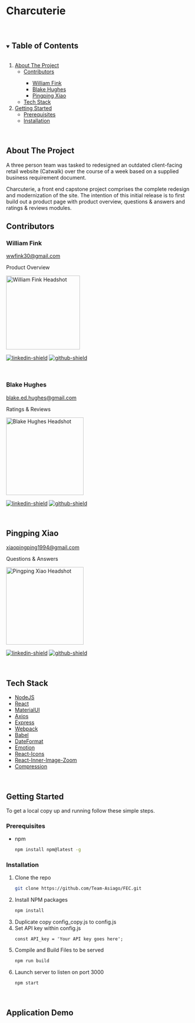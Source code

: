 # Charcuterie
  <br />

<!-- TABLE OF CONTENTS -->
<details open="open">
  <summary><h2 style="display: inline-block">Table of Contents</h2></summary>
  <ol>
    <li>
      <a href="#about-the-project">About The Project</a>
      <ul>
        <li><a href="#contributors">Contributors</a> </li>
        <ul>
        <li><a href="#william-fink">William Fink</a></li>
        <li><a href="#blake-hughes">Blake Hughes</a></li>
        <li><a href="#pingping-xiao">Pingping Xiao</a></li>
      </ul>
        <li><a href="#tech-stack">Tech Stack</a> </li>
      </ul>
    </li>
    <li>
      <a href="#getting-started">Getting Started</a>
      <ul>
        <li><a href="#prerequisites">Prerequisites</a></li>
        <li><a href="#installation">Installation</a></li>
      </ul>
    </li>
  </ol>
</details>
<br />

<!-- ABOUT THE PROJECT -->
## About The Project

 A three person team was tasked to redesigned an outdated client-facing retail website (Catwalk) over the course of a week based on a supplied business requirement document.

 Charcuterie, a front end capstone project comprises the complete redesign and modernization of the site. The intention of this initial release is to first build out a product page with product overview, questions & answers and ratings & reviews modules.

<!-- Screen Shot when finished-->

## Contributors

### William Fink

wwfink30@gmail.com

Product Overview

 <img src="ReadmeImages/WilliamFink.jpg" alt="William Fink Headshot" height="200">

[![linkedin-shield]][william-linkedin]
[![github-shield]][william-github]

<br/>

### Blake Hughes

blake.ed.hughes@gmail.com

Ratings & Reviews

 <img src="ReadmeImages/BlakeHughes.png" alt="Blake Hughes Headshot" width="210">

[![linkedin-shield]][blake-linkedin]
[![github-shield]][blake-github]

<br/>

## Pingping Xiao

xiaopingping1994@gmail.com

Questions & Answers

 <img src="ReadmeImages/PingpingXiao.jpg" alt="Pingping Xiao Headshot" width="210">

[![linkedin-shield]][pingping-linkedin]
[![github-shield]][pingping-github]

<br />

## Tech Stack

- [NodeJS](https://nodejs.org/)
- [React](https://reactjs.org/)
- [MaterialUI](https://mui.com/)
- [Axios](https://axios-http.com/)
- [Express](https://expressjs.com/)
- [Webpack](https://webpack.js.org/)
- [Babel](https://babeljs.io/)
- [DateFormat](https://github.com/felixge/node-dateformat)
- [Emotion](https://github.com/emotion-js/emotion)
- [React-Icons](https://github.com/react-icons/react-icons)
- [React-Inner-Image-Zoom](https://github.com/laurenashpole/react-inner-image-zoom)
- [Compression](https://github.com/expressjs/compression)

<br />


<!-- GETTING STARTED -->
## Getting Started

To get a local copy up and running follow these simple steps.

### Prerequisites

* npm
  ```sh
  npm install npm@latest -g
  ```

### Installation

1. Clone the repo
   ```sh
   git clone https://github.com/Team-Asiago/FEC.git
   ```
2. Install NPM packages
   ```sh
   npm install
   ```
3. Duplicate copy config_copy.js to config.js
4. Set API key within config.js
   ```JS
   const API_key = 'Your API key goes here';
   ```
5. Compile and Build Files to be served
   ```sh
   npm run build
   ```
6. Launch server to listen on port 3000
   ```sh
   npm start
   ```
<br />

## Application Demo

<br />


<!-- Contributor Links -->

[william-linkedin]: https://www.linkedin.com/in/william-w-fink/
[william-github]: https://github.com/wwfink30
[blake-linkedin]: https://www.linkedin.com/in/blakeedwardhughes/
[blake-github]: https://github.com/blake-ed-hughes
[pingping-linkedin]: https://www.linkedin.com/in/pingpingxiao/
[pingping-github]: https://github.com/Applebear912
[linkedin-shield]: https://img.shields.io/badge/-LinkedIn-grey?style=for-the-badge&logo=linkedin
[github-shield]: https://img.shields.io/badge/-GitHub-grey?style=for-the-badge&logo=github

